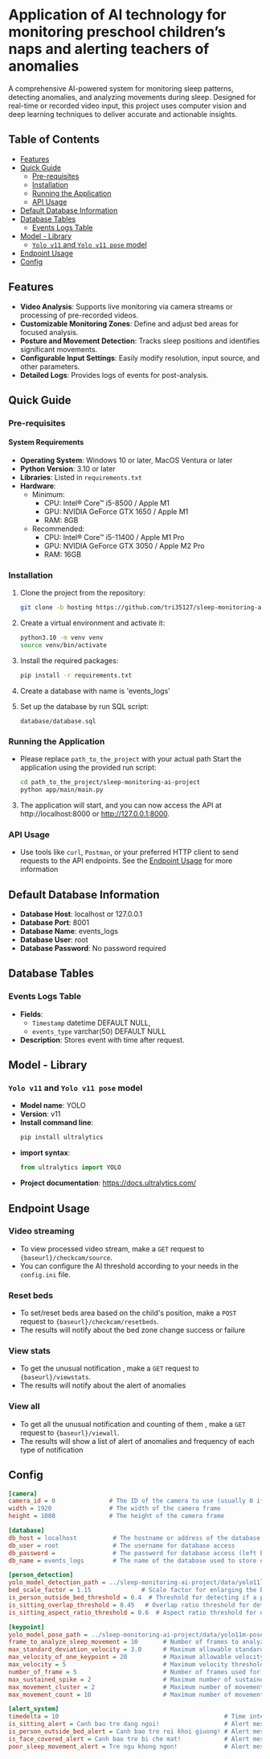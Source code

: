 # Application of Al technology for monitoring preschool children’s naps and alerting teachers of anomalies
A comprehensive AI-powered system for monitoring sleep patterns, detecting anomalies, and analyzing movements during sleep. Designed for real-time or recorded video input, this project uses computer vision and deep learning techniques to deliver accurate and actionable insights.

## Table of Contents

- [Features](#features)
- [Quick Guide](#quick-guide)
    - [Pre-requisites](#pre-requisites)
    - [Installation](#installation)
    - [Running the Application](#running-the-application)
    - [API Usage](#api-usage)
- [Default Database Information ](#default-database-information)
- [Database Tables](#database-tables)
    - [Events Logs Table](#events-logs-table)
- [Model - Library](#model---library)
    - [`Yolo v11` and `Yolo v11 pose` model](#Yolo-v11-and-yolo-v11-pose-model)
- [Endpoint Usage](#endpoint-usage)
- [Config](#config)

## Features

- **Video Analysis**: Supports live monitoring via camera streams or processing of pre-recorded videos.
- **Customizable Monitoring Zones**: Define and adjust bed areas for focused analysis.
- **Posture and Movement Detection**: Tracks sleep positions and identifies significant movements.
- **Configurable Input Settings**: Easily modify resolution, input source, and other parameters.
- **Detailed Logs**: Provides logs of events for post-analysis.
## Quick Guide

### Pre-requisites
#### System Requirements
- **Operating System**: Windows 10 or later, MacOS Ventura or later 
- **Python Version**: 3.10 or later
- **Libraries**: Listed in `requirements.txt`
- **Hardware**:
  - Minimum: 
    - CPU: Intel® Core™ i5-8500 / Apple M1
    - GPU: NVIDIA GeForce GTX 1650 / Apple M1
    - RAM: 8GB
  - Recommended:
    - CPU: Intel® Core™ i5-11400 / Apple M1 Pro
    - GPU: NVIDIA GeForce GTX 3050 / Apple M2 Pro
    - RAM: 16GB
### Installation

1. Clone the project from the repository:

    ```bash
    git clone -b hosting https://github.com/tri35127/sleep-monitoring-ai-project.git
    ```

2. Create a virtual environment and activate it:

    ```bash
    python3.10 -m venv venv
    source venv/bin/activate
    ```

3. Install the required packages:

    ```bash
    pip install -r requirements.txt
    ```
4. Create a database with name is 'events_logs'

5. Set up the database by run SQL script:
    ```
   database/database.sql
    ```

### Running the Application
- Please replace `path_to_the_project` with your actual path
Start the application using the provided run script:

    ```bash
    cd path_to_the_project/sleep-monitoring-ai-project
    python app/main/main.py
    ```

3. The application will start, and you can now access the API at http://localhost:8000 or http://127.0.0.1:8000.

### API Usage

- Use tools like `curl`, `Postman`, or your preferred HTTP client to send requests to the API endpoints.
  See the [Endpoint Usage](#endpoint-usage) for more information



## Default Database Information

- **Database Host**: localhost or 127.0.0.1
- **Database Port**: 8001
- **Database Name**: events_logs
- **Database User**: root
- **Database Password**: No password required

## Database Tables

### Events Logs Table

- **Fields**:
    - `Timestamp` datetime DEFAULT NULL,
    - `events_type` varchar(50) DEFAULT NULL
- **Description**: Stores event with time after request.


## Model - Library
### `Yolo v11` and `Yolo v11 pose` model
- **Model name**: YOLO
- **Version**: v11
- **Install command line**:
    ```bash
    pip install ultralytics
    ```
- **import syntax**:
    ```python lines
    from ultralytics import YOLO
    ```
- **Project documentation**: https://docs.ultralytics.com/


## Endpoint Usage

### Video streaming

- To view processed video stream, make a `GET` request to `{baseurl}/checkcam/source`.
- You can configure the AI threshold according to your needs in the `config.ini` file.

### Reset beds

- To set/reset beds area based on the child's position, make a `POST` request to `{baseurl}/checkcam/resetbeds`.
- The results will notify about the bed zone change success or failure

### View stats
- To get the unusual notification , make a `GET` request to `{baseurl}/viewstats`.
- The results will notify about the alert of anomalies

### View all
- To get all the unusual notification and counting of them , make a `GET` request to `{baseurl}/viewall`.
- The results will show a list of alert of anomalies and frequency of each type of notification

## Config
```ini
[camera]
camera_id = 0               # The ID of the camera to use (usually 0 if only one camera is connected)
width = 1920                # The width of the camera frame
height = 1080               # The height of the camera frame

[database]
db_host = localhost          # The hostname or address of the database server
db_user = root               # The username for database access
db_password =                # The password for database access (left blank here)
db_name = events_logs        # The name of the database used to store event logs

[person_detection]
yolo_model_detection_path = ../sleep-monitoring-ai-project/data/yolo11l.pt  # Path to the YOLO model for person detection
bed_scale_factor = 1.15              # Scale factor for enlarging the bed area bounding box
is_person_outside_bed_threshold = 0.4  # Threshold for detecting if a person is outside the bed (higher = more sensitive)
is_sitting_overlap_threshold = 0.45   # Overlap ratio threshold for detecting if a person is sitting
is_sitting_aspect_ratio_threshold = 0.6  # Aspect ratio threshold for detecting if a person is sitting

[keypoint]
yolo_model_pose_path = ../sleep-monitoring-ai-project/data/yolo11m-pose.pt  # Path to the YOLO model for pose estimation
frame_to_analyze_sleep_movement = 10       # Number of frames to analyze for sleep movement
max_standard_deviation_velocity = 3.0      # Maximum allowable standard deviation of velocity for keypoints
max_velocity_of_one_keypoint = 20          # Maximum allowable velocity for a single keypoint
max_velocity = 5                           # Maximum velocity threshold for normal movement
number_of_frame = 5                        # Number of frames used for analysis
max_sustained_spike = 2                    # Maximum number of sustained spikes indicating restlessness
max_movement_cluster = 2                   # Maximum number of movement clusters allowed
max_movement_count = 10                    # Maximum number of movements allowed before being flagged

[alert_system]
timedelta = 10                                              # Time interval for triggering alerts in seconds
is_sitting_alert = Canh bao tre dang ngoi!                  # Alert message when the child is sitting
is_person_outside_bed_alert = Canh bao tre roi khoi giuong! # Alert message for a child outside the bed
is_face_covered_alert = Canh bao tre bi che mat!            # Alert message for covered face
poor_sleep_movement_alert = Tre ngu khong ngon!             # Alert message for poor sleep movements
```